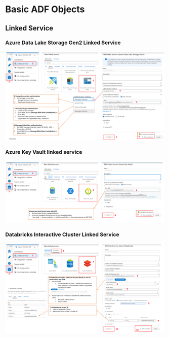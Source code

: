 # Basic ADF Objects
## Linked Service
### Azure Data Lake Storage Gen2 Linked Service 
![ADLS2-Linked-Service](images/ADLS2-Linked-Service2.png "ADLS2-Linked-Service")
### Azure Key Vault linked service
![Key-Vault-Linked-Service](images/Key-Vault-Linked-Service2.png "Key-Vault-Linked-Service")
### Databricks Interactive Cluster Linked Service
![Databricks-Interactive-Cluster-Linked-Service](images/Databricks-Interactive-Cluster-Linked-Service.png "Databricks-Interactive-Cluster-Linked-Service")
